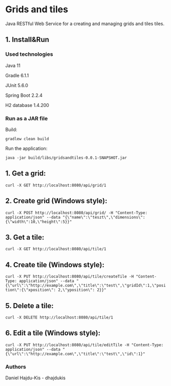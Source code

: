 # Grids and tiles
Java RESTful Web Service for a creating and managing grids and tiles tiles.

## 1. Install&Run

### Used technologies

Java 11

Gradle 6.1.1

JUnit 5.6.0

Spring Boot 2.2.4

H2 database 1.4.200

### Run as a JAR file

Build:

`gradlew clean build`

Run the application:

`java -jar build/libs/gridsandtiles-0.0.1-SNAPSHOT.jar`

## 1. Get a grid:

`curl -X GET http://localhost:8080/api/grid/1`

## 2. Create grid (Windows style):

`curl -X POST http://localhost:8080/api/grid/ -H "Content-Type: application/json" --data "{\"name\":\"teszt\",\"dimensions\":{\"width\":10,\"height\":5}}"`

## 3. Get a tile:

`curl -X GET http://localhost:8080/api/tile/1`

## 4. Create tile (Windows style):

`curl -X PUT http://localhost:8080/api/tile/createTile -H "Content-Type: application/json" --data "{\"url\":\"http://example.com\",\"title\":\"test\",\"gridId\":1,\"position\":{\"xposition\": 2,\"yposition\": 2}}"`

## 5. Delete a tile:

`curl -X DELETE http://localhost:8080/api/tile/1`

## 6. Edit a tile (Windows style):

`curl -X PUT http://localhost:8080/api/tile/editTile -H "Content-Type: application/json" --data "{\"url\":\"http://example.com\",\"title\":\"test\",\"id\":1}"`

### Authors
Daniel Hajdu-Kis - dhajdukis

